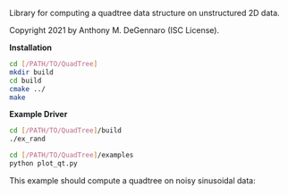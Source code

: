 Library for computing a quadtree data structure on unstructured 2D data.

Copyright 2021 by Anthony M. DeGennaro (ISC License).

**Installation**

```sh
cd [/PATH/TO/QuadTree]
mkdir build
cd build
cmake ../
make
```

**Example Driver**

```sh
cd [/PATH/TO/QuadTree]/build
./ex_rand

cd [/PATH/TO/QuadTree]/examples
python plot_qt.py
```

This example should compute a quadtree on noisy sinusoidal data:

